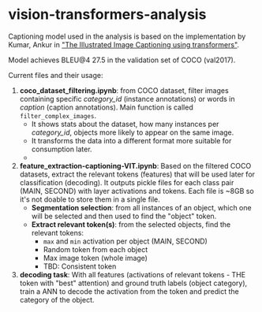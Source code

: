 # vision-transformers-analysis

Captioning model used in the analysis is based on the implementation by Kumar, Ankur in ["The Illustrated Image Captioning using transformers"](https://ankur3107.github.io/blogs/the-illustrated-image-captioning-using-transformers/).

Model achieves BLEU@4 27.5 in the validation set of COCO (val2017).

Current files and their usage:

1. **coco_dataset_filtering.ipynb**: from COCO dataset, filter images containing specific *category_id* (instance annotations) or words in *caption* (caption annotations). Main function is called `filter_complex_images`.
    * It shows stats about the dataset, how many instances per *category_id*, objects more likely to appear on the same image.
    * It transforms the data into a different format more suitable for consumption later.
    * 
2. **feature_extraction-captioning-VIT.ipynb**: Based on the filtered COCO datasets, extract the relevant tokens (features) that will be used later for classification (decoding). It outputs pickle files for each class pair (MAIN, SECOND) with layer activations and tokens. Each file is ~8GB so it's not doable to store them in a single file.
    * **Segmentation selection**: from all instances of an object, which one will be selected and then used to find the "object" token.
    * **Extract relevant token(s)**: from the selected objects, find the relevant tokens:
        * `max` and `min` activation per object (MAIN, SECOND)
        * Random token from each object
        * Max image token (whole image)
        * TBD: Consistent token
3. **decoding task**: With all features (activations of relevant tokens - THE token with "best" attention) and ground truth labels (object category), train a ANN to decode the activation from the token and predict the category of the object.